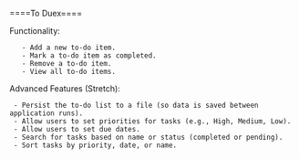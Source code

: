 ====To Duex====

Functionality:

       - Add a new to-do item.
       - Mark a to-do item as completed.
       - Remove a to-do item.
       - View all to-do items.
Advanced Features (Stretch):

     - Persist the to-do list to a file (so data is saved between application runs).
     - Allow users to set priorities for tasks (e.g., High, Medium, Low).
     - Allow users to set due dates.
     - Search for tasks based on name or status (completed or pending).
     - Sort tasks by priority, date, or name.
